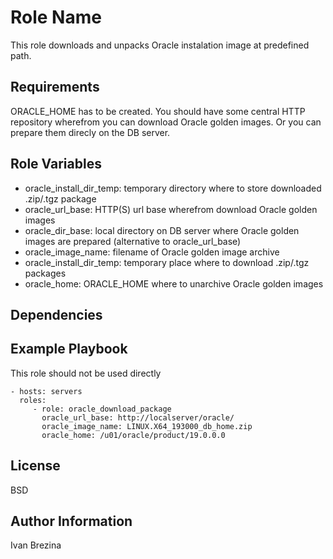 Role Name
=========

This role downloads and unpacks Oracle instalation image at predefined path.

Requirements
------------

ORACLE_HOME has to be created. You should have some central HTTP repository wherefrom you can download Oracle golden images.
Or you can prepare them direcly on the DB server.

Role Variables
--------------

- oracle_install_dir_temp: temporary directory where to store downloaded .zip/.tgz package
- oracle_url_base: HTTP(S) url base wherefrom download Oracle golden images
- oracle_dir_base: local directory on DB server where Oracle golden images are prepared (alternative to oracle_url_base)
- oracle_image_name: filename of Oracle golden image archive
- oracle_install_dir_temp: temporary place where to download .zip/.tgz packages
- oracle_home: ORACLE_HOME where to unarchive Oracle golden images

Dependencies
------------



Example Playbook
----------------

This role should not be used directly

    - hosts: servers
      roles:
         - role: oracle_download_package
           oracle_url_base: http://localserver/oracle/
           oracle_image_name: LINUX.X64_193000_db_home.zip
           oracle_home: /u01/oracle/product/19.0.0.0

License
-------

BSD

Author Information
------------------

Ivan Brezina
